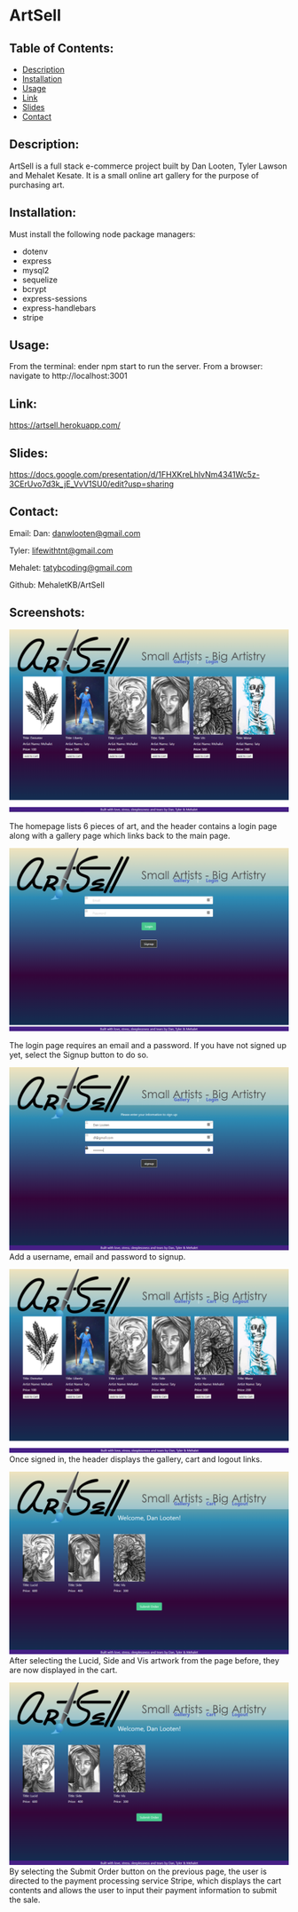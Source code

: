 # ArtSell

## Table of Contents:

- [Description](#description)
- [Installation](#installation)
- [Usage](#usage)
- [Link](#link)
- [Slides](#slides)
- [Contact](#contact)

## Description:

ArtSell is a full stack e-commerce project built by Dan Looten, Tyler Lawson and Mehalet Kesate. It is a small online art gallery for the purpose of purchasing art.

## Installation:

Must install the following node package managers:

- dotenv
- express
- mysql2
- sequelize
- bcrypt
- express-sessions
- express-handlebars
- stripe

## Usage:

From the terminal: ender npm start to run the server.
From a browser: navigate to http://localhost:3001

## Link:

https://artsell.herokuapp.com/

## Slides:

https://docs.google.com/presentation/d/1FHXKreLhIvNm4341Wc5z-3CErUvo7d3k_jE_VvV1SU0/edit?usp=sharing

## Contact:

Email:
Dan: danwlooten@gmail.com

Tyler: lifewithtnt@gmail.com

Mehalet: tatybcoding@gmail.com

Github: MehaletKB/ArtSell

## Screenshots:

![SS1](./Assets/SS1.PNG)

The homepage lists 6 pieces of art, and the header contains a login page along with a gallery page which links back to the main page.

![SS2](./Assets/SS2.PNG)

The login page requires an email and a password. If you have not signed up yet, select the Signup button to do so.

![SS3](./Assets/SS3.PNG)
Add a username, email and password to signup.

![SS4](./assets/SS4.PNG)
Once signed in, the header displays the gallery, cart and logout links.

![SS5](./assets/SS5.PNG)
After selecting the Lucid, Side and Vis artwork from the page before, they are now displayed in the cart.

![SS5](./assets/SS5.PNG)
By selecting the Submit Order button on the previous page, the user is directed to the payment processing service Stripe, which displays the cart contents and allows the user to input their payment information to submit the sale.
